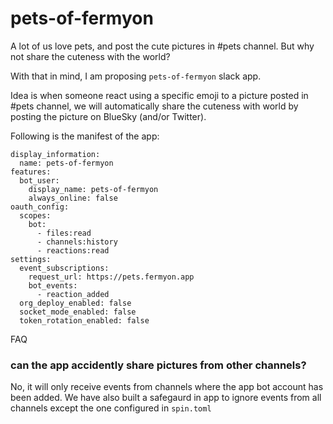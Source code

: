 # pets-of-fermyon

A lot of us love pets, and post the cute pictures in #pets channel. But why not share the cuteness with the world?

With that in mind, I am proposing `pets-of-fermyon` slack app. 

Idea is when someone react using a specific emoji to a picture posted in #pets channel, we will automatically share the cuteness with world by posting the picture on BlueSky (and/or Twitter).

Following is the manifest of the app:

```
display_information:
  name: pets-of-fermyon
features:
  bot_user:
    display_name: pets-of-fermyon
    always_online: false
oauth_config:
  scopes:
    bot:
      - files:read
      - channels:history
      - reactions:read
settings:
  event_subscriptions:
    request_url: https://pets.fermyon.app
    bot_events:
      - reaction_added
  org_deploy_enabled: false
  socket_mode_enabled: false
  token_rotation_enabled: false

```


FAQ

### can the app accidently share pictures from other channels?

No, it will only receive events from channels where the app bot account has been added. We have also built a safegaurd in app to ignore events from all channels except the one configured in `spin.toml`
